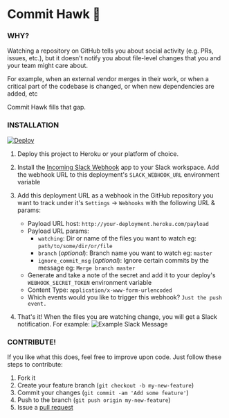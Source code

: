 # Commit Hawk 🦅

### WHY?

Watching a repository on GitHub tells you about social activity (e.g. PRs, issues, etc.), but it doesn't notify you about file-level changes that you and your team might care about. 

For example, when an external vendor merges in their work, or when a critical part of the codebase is changed, or when new dependencies are added, etc 

Commit Hawk fills that gap. 

### INSTALLATION

<a href="https://heroku.com/deploy?env[SLACK_WEBHOOK_URL]=changeme&env[WEBHOOK_SECRET_TOKEN]=changeme">
  <img src="https://www.herokucdn.com/deploy/button.svg" alt="Deploy">
</a>

1. Deploy this project to Heroku or your platform of choice. 
2. Install the [Incoming Slack Webhook](https://slack.com/apps/A0F7XDUAZ-incoming-webhooks) app to your Slack workspace. Add the webhook URL to this deployment's `SLACK_WEBHOOK_URL` environment variable
3. Add this deployment URL as a webhook in the GitHub repository you want to track under it's `Settings` -> `Webhooks` with the following URL & params:
    - Payload URL host: `http://your-deployment.heroku.com/payload`
    - Payload URL params: 
        - `watching`: Dir or name of the files you want to watch eg: `path/to/some/dir/or/file`
        - `branch` (_optional_): Branch name you want to watch eg: `master`
        - `ignore_commit_msg` (_optional_): Ignore certain commits by the message eg: `Merge branch master`
    - Generate and take a note of the secret and add it to your deploy's `WEBHOOK_SECRET_TOKEN` environment variable
    - Content Type: `application/x-www-form-urlencoded`
    - Which events would you like to trigger this webhook? `Just the push event.`

4. That's it! When the files you are watching change, you will get a Slack notification. For example:
![Example Slack Message](https://raw.githubusercontent.com/jesalg/commit-hawk/master/example.png)

### CONTRIBUTE!

If you like what this does, feel free to improve upon code. Just follow these steps to contribute:

1. Fork it
2. Create your feature branch (``git checkout -b my-new-feature``)
3. Commit your changes (``git commit -am 'Add some feature'``)
4. Push to the branch (``git push origin my-new-feature``)
5. Issue a [pull request](https://help.github.com/articles/using-pull-requests)

